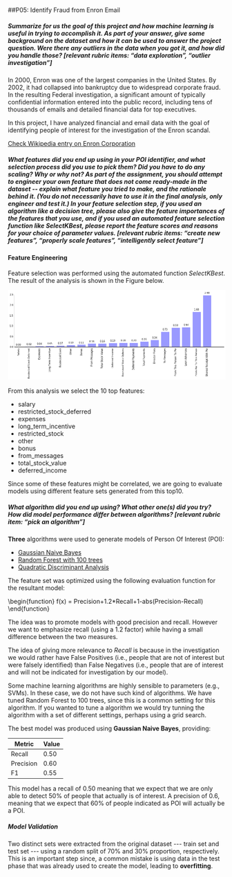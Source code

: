 ##P05: Identify Fraud from Enron Email

##### Summarize for us the goal of this project and how machine learning is useful in trying to accomplish it. As part of your answer, give some background on the dataset and how it can be used to answer the project question. Were there any outliers in the data when you got it, and how did you handle those?  [relevant rubric items: “data exploration”, “outlier investigation”]

In 2000, Enron was one of the largest companies in the United States. By 2002, it had collapsed into bankruptcy due to widespread corporate fraud. In the resulting Federal investigation, a significant amount of typically confidential information entered into the public record, including tens of thousands of emails and detailed financial data for top executives.

In this project, I have analyzed financial and email data with the goal of identifying people of interest for the investigation of the Enron scandal.

[Check Wikipedia entry on Enron Corporation](https://en.wikipedia.org/wiki/Enron)

##### What features did you end up using in your POI identifier, and what selection process did you use to pick them? Did you have to do any scaling? Why or why not? As part of the assignment, you should attempt to engineer your own feature that does not come ready-made in the dataset -- explain what feature you tried to make, and the rationale behind it. (You do not necessarily have to use it in the final analysis, only engineer and test it.) In your feature selection step, if you used an algorithm like a decision tree, please also give the feature importances of the features that you use, and if you used an automated feature selection function like SelectKBest, please report the feature scores and reasons for your choice of parameter values.  [relevant rubric items: “create new features”, “properly scale features”, “intelligently select feature”]

#### Feature Engineering

Feature selection was performed using the automated function *SelectKBest*.
The result of the analysis is shown in the Figure below.

![](./figures/feature_selection.png)

From this analysis we select the 10 top features:

- salary
- restricted\_stock\_deferred
- expenses
- long\_term\_incentive
- restricted\_stock
- other
- bonus
- from\_messages
- total\_stock\_value
- deferred\_income

Since some of these features might be correlated, we are going to evaluate models using different feature sets generated from this top10.



##### What algorithm did you end up using? What other one(s) did you try? How did model performance differ between algorithms?  [relevant rubric item: “pick an algorithm”]

**Three** algorithms were used to generate models of Person Of Interest (POI):

- [Gaussian Naive Bayes](http://scikit-learn.org/stable/modules/generated/sklearn.naive_bayes.GaussianNB.html#sklearn.naive_bayes.GaussianNB)
- [Random Forest with 100 trees](http://scikit-learn.org/stable/modules/generated/sklearn.ensemble.RandomForestClassifier.html#sklearn.ensemble.RandomForestClassifier)
- [Quadratic Discriminant Analysis](http://scikit-learn.org/stable/modules/generated/sklearn.discriminant_analysis.QuadraticDiscriminantAnalysis.html#sklearn.discriminant_analysis.QuadraticDiscriminantAnalysis)

The feature set was optimized using the following evaluation function for the resultant model:

\begin{function}
f(x) = Precision+1.2*Recall+1-abs(Precision-Recall)
\end{function}

The idea was to promote models with good precision and recall. However we want to emphasize recall (using a 1.2 factor) while having a small difference between the two measures. 

The idea of giving more relevance to *Recall* is because in the investigation we would rather have False Positives (i.e., people that are not of interest but were falsely identified) than False Negatives (i.e., people that are of interest and will not be indicated for investigation by our model).

Some machine learning algorithms are highly sensible to parameters (e.g., SVMs).
In these case, we do not have such kind of algorithms.
We have tuned Random Forest to 100 trees, since this is a common setting for this algorithm.
If you wanted to tune a algorithm we would try tunning the algorithm with a set of different settings, perhaps using a grid search.

The best model was produced using **Gaussian Naive Bayes**, providing:

Metric | Value
---|---
Recall | 0.50   
Precision | 0.60
F1 | 0.55 

This model has a recall of 0.50 meaning that we expect that we are only able to detect 50% of people that actually is of interest.
A precision of 0.6, meaning that we expect that 60% of people indicated as POI will actually be a POI.


##### Model Validation

Two distinct sets were extracted from the original dataset --- train set and test set --- using a random split of 70% and 30% proportion, respectively.
This is an important step since, a common mistake is using data in the test phase that was already used to create the model, leading to **overfitting**.
